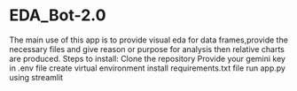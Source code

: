 # EDA_Bot-2.0
The main use of this app is to provide visual eda for data frames,provide the necessary files and give reason or purpose for analysis then relative charts are produced. 
Steps to install: 
Clone the repository
Provide your gemini key in .env file
create virtual environment install requirements.txt file 
run app.py using streamlit
